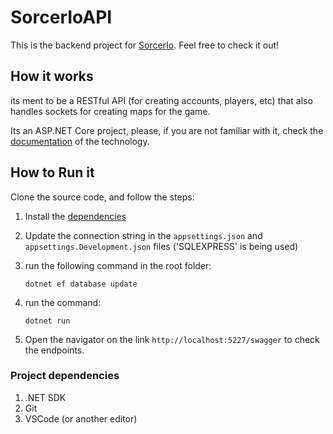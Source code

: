 # SorcerIoAPI

This is the backend project for [SorcerIo](https://github.com/Thiago-Bastani/SourcerIo). Feel free to check it out!

## How it works

its ment to be a RESTful API (for creating accounts, players, etc) that also handles sockets for creating maps for the game.

Its an ASP.NET Core project, please, if you are not familiar with it, check the [documentation](https://learn.microsoft.com/pt-br/aspnet/core/?view=aspnetcore-7.0) of the technology.

## How to Run it

Clone the source code, and follow the steps:

1. Install the [dependencies](#project-dependencies)
1. Update the connection string in the `appsettings.json` and `appsettings.Development.json` files ('SQLEXPRESS' is being used)
1. run the following command in the root folder:
    ```
    dotnet ef database update
    ```
1. run the command:

    ```
    dotnet run
    ```
1. Open the navigator on the link `http://localhost:5227/swagger` to check the endpoints.

### Project dependencies

1. .NET SDK
1. Git
1. VSCode (or another editor)

